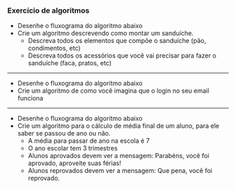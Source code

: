 ### Exercício de algoritmos

* Desenhe o fluxograma do algoritmo abaixo
* Crie um algoritmo descrevendo como montar um sanduíche.
  - Descreva todos os elementos que compõe o sanduíche (pão, condimentos, etc)
  - Descreva todos os acessórios que você vai precisar para fazer o sanduíche (faca, pratos, etc)

***

* Desenhe o fluxograma do algoritmo abaixo
* Crie um algoritmo de como você imagina que o login no seu email funciona

***

* Desenhe o fluxograma do algoritmo abaixo
* Crie um algoritmo para o cálculo de média final de um aluno, para ele saber se passou de ano ou não.
  - A média para passar de ano na escola é 7
  - O ano escolar tem 3 trimestres
  - Alunos aprovados devem ver a mensagem: Parabéns, você foi aprovado, aproveite suas férias!
  - Alunos reprovados devem ver a mensagem: Que pena, você foi reprovado.
